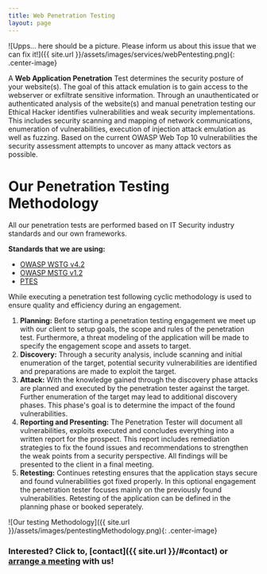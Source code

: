 ```yaml
---
title: Web Penetration Testing
layout: page
---
```


![Upps... here should be a picture. Please inform us about this issue that we can fix it!]({{ site.url }}/assets/images/services/webPentesting.png){: .center-image} 

A **Web Application Penetration** Test determines the security posture of your website(s). The goal of this attack emulation is to gain access to the webserver or exfiltrate sensitive information. Through an unauthenticated or authenticated analysis of the website(s) and manual penetration testing our Ethical Hacker identifies vulnerabilities and weak security implementations. This includes security scanning and mapping of network communications, enumeration of vulnerabilities, execution of injection attack emulation as well as fuzzing. Based on the current OWASP Web Top 10 vulnerabilities the security assessment attempts to uncover as many attack vectors as possible. 

# Our Penetration Testing Methodology

All our penetration tests are performed based on IT Security industry standards and our own frameworks.  
  
**Standards that we are using:** 

* [OWASP WSTG v4.2](https://owasp.org/www-project-web-security-testing-guide/v42/)
* [OWASP MSTG v1.2](https://mobile-security.gitbook.io/mobile-security-testing-guide)
* [PTES](http://www.pentest-standard.org)  
  
While executing a penetration test following cyclic methodology is used to ensure quality and efficiency during an engagement.  
  
1. **Planning:** Before starting a penetration testing engagement we meet up with our client to setup goals, the scope and rules of the penetration test. Furthermore, a threat modeling of the application will be made to specify the engagement scope and assets to target.
2. **Discovery:** Through a security analysis, include scanning and initial enumeration of the target, potential security vulnerabilities are identified and preparations are made to exploit the target.
3. **Attack:** With the knowledge gained through the discovery phase attacks are planned and executed by the penetration tester against the target. Further enumeration of the target may lead to additional discovery phases. This phase's goal is to determine the impact of the found vulnerabilities.
3. **Reporting and Presenting:** The Penetration Tester will document all vulnerabilities, exploits executed and concludes everything into a written report for the prospect. This report includes remediation strategies to fix the found issues and recommendations to strengthen the weak points from a security perspective. All findings will be presented to the client in a final meeting.
4. **Retesting:** Continues retesting ensures that the application stays secure and found vulnerabilities got fixed properly. In this optional engagement the penetration tester focuses mainly on the previously found vulnerabilities. Retesting of the application can be defined in the planning phase or booked seperately.

![Our testing Methodology]({{ site.url }}/assets/images/pentestingMethodology.png){: .center-image} 

### Interested? Click to, [contact]({{ site.url }}/#contact) or [arrange a meeting](https://calendly.com/wwhh) with us!

<style>
.center-image
{
	margin: 0 auto;
	display: block;
}
</style>
